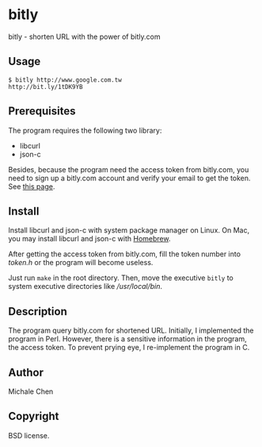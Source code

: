 # bitly

bitly - shorten URL with the power of bitly.com

## Usage

```
$ bitly http://www.google.com.tw
http://bit.ly/1tDK9YB
```

## Prerequisites

The program requires the following two library:

- libcurl
- json-c

Besides, because the program need the access token from bitly.com, you need to sign up a bitly.com account and verify your email to get the token.  See [this page](https://bitly.com/a/oauth_apps).

## Install

Install libcurl and json-c with system package manager on Linux.  On Mac, you may install libcurl and json-c with [Homebrew](http://brew.sh/).

After getting the access token from bitly.com, fill the token number into *token.h* or the program will become useless.

Just run `make` in the root directory.  Then, move the executive `bitly` to system executive directories like */usr/local/bin*.

## Description

The program query bitly.com for shortened URL.  Initially, I implemented the program in Perl.  However, there is a sensitive information in the program, the access token.  To prevent prying eye, I re-implement the program in C.

## Author

Michale Chen <cwchen123 AT gmail DOT com>

## Copyright

BSD license.
